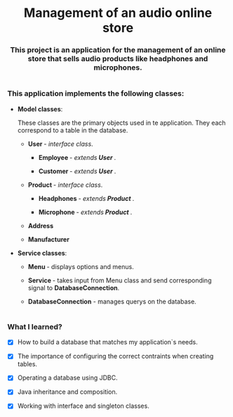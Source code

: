 # <center> Management of an audio online store </center>

### <center> This project is an application for the management of an online store that sells audio products like headphones and microphones. </center>

#

### This application implements the following classes:

-  <b> Model classes</b>:
    
    These classes are the primary objects used in te application. They each correspond to a table in the database. 

    - <b> User </b> - <i> interface class</i>.

        - <b> Employee </b> - <i> extends<b> User </b></i>.

        - <b> Customer </b> - <i> extends<b> User </b></i>.

    - <b> Product </b> - <i> interface class</i>.

        - <b> Headphones </b> - <i> extends<b> Product </b></i>.

        - <b> Microphone </b> - <i> extends<b> Product </b></i>.

    - <b> Address </b>

    - <b> Manufacturer </b>

- <b> Service classes</b>:

    - <b> Menu </b> - displays options and menus.

    - <b> Service </b> - takes input from Menu class and send corresponding signal to <b> DatabaseConnection</b>.

    - <b> DatabaseConnection</b> - manages querys on the database.

#
### What I learned?
 
 - [x] How to build a database that matches my application`s needs.

 - [x] The importance of configuring the correct contraints when creating tables.

 - [x] Operating a database using JDBC.

 - [x] Java inheritance and composition.

 - [x] Working with interface and singleton classes. 